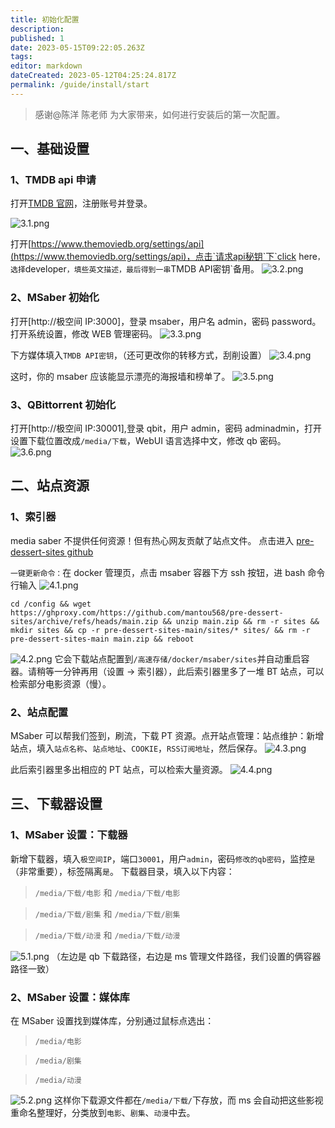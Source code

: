 ```yaml
---
title: 初始化配置
description:
published: 1
date: 2023-05-15T09:22:05.263Z
tags:
editor: markdown
dateCreated: 2023-05-12T04:25:24.817Z
permalink: /guide/install/start
---
```


> 感谢@陈洋 陈老师 为大家带来，如何进行安装后的第一次配置。

## 一、基础设置

### 1、TMDB api 申请

打开[TMDB 官网](https://www.themoviedb.org/signup)，注册账号并登录。

![3.1.png](./zspase_images/1.1.png)

打开[https://www.themoviedb.org/settings/api](https://www.themoviedb.org/settings/api)，点击`请求api秘钥`下`click here`，选择`developer`，填些英文描述，最后得到一串`TMDB API密钥`备用。
![3.2.png](./zspase_images/1.2.png)

### 2、MSaber 初始化

打开[http://极空间 IP:3000]，登录 msaber，用户名 admin，密码 password。打开系统设置，修改 WEB 管理密码。
![3.3.png](./zspase_images/1.3.png)

下方媒体填入`TMDB API密钥`，（还可更改你的转移方式，刮削设置）
![3.4.png](./zspase_images/1.4.png)

这时，你的 msaber 应该能显示漂亮的海报墙和榜单了。
![3.5.png](./zspase_images/1.5.jpg)

### 3、QBittorrent 初始化

打开[http://极空间 IP:30001],登录 qbit，用户 admin，密码 adminadmin，打开设置下载位置改成`/media/下载`，WebUI 语言选择中文，修改 qb 密码。
![3.6.png](./zspase_images/1.6.png)

## 二、站点资源

### 1、索引器

media saber 不提供任何资源！但有热心网友贡献了站点文件。
点击进入 [pre-dessert-sites github](https://github.com/mantou568/pre-dessert-sites)

`一键更新命令：`在 docker 管理页，点击 msaber 容器下方 ssh 按钮，进 bash 命令行输入
![4.1.png](./zspase_images/2.1.png)

```shell
cd /config && wget https://ghproxy.com/https://github.com/mantou568/pre-dessert-sites/archive/refs/heads/main.zip && unzip main.zip && rm -r sites && mkdir sites && cp -r pre-dessert-sites-main/sites/* sites/ && rm -r pre-dessert-sites-main main.zip && reboot
```

![4.2.png](./zspase_images/2.2.png)
它会下载站点配置到`/高速存储/docker/msaber/sites`并自动重启容器。请稍等一分钟再用（设置 → 索引器），此后索引器里多了一堆 BT 站点，可以检索部分电影资源（慢）。

### 2、站点配置

MSaber 可以帮我们签到，刷流，下载 PT 资源。点开站点管理：站点维护：新增站点，填入`站点名称`、`站点地址`、`COOKIE`，`RSS订阅地址`，然后保存。
![4.3.png](./zspase_images/2.3.png)

此后索引器里多出相应的 PT 站点，可以检索大量资源。
![4.4.png](./zspase_images/2.4.png)

## 三、下载器设置

### 1、MSaber 设置：下载器

新增下载器，填入`极空间IP`，端口`30001`，用户`admin`，密码`修改的qb密码`，监控`是`（非常重要），标签隔离`是`。
下载器目录，填入以下内容：

> `/media/下载/电影` 和 `/media/下载/电影`

> `/media/下载/剧集` 和 `/media/下载/剧集`

> `/media/下载/动漫` 和 `/media/下载/动漫`

![5.1.png](./zspase_images/3.1.png)
（左边是 qb 下载路径，右边是 ms 管理文件路径，我们设置的俩容器路径一致）

### 2、MSaber 设置：媒体库

在 MSaber 设置找到媒体库，分别通过鼠标点选出：

> `/media/电影`

> `/media/剧集`

> `/media/动漫`

![5.2.png](./zspase_images/3.2.png)
这样你下载源文件都在`/media/下载/`下存放，而 ms 会自动把这些影视重命名整理好，分类放到`电影`、`剧集`、`动漫`中去。
